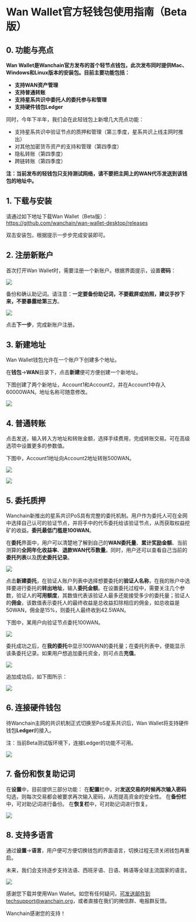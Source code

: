 # Wan Wallet官方轻钱包使用指南（Beta版）

## 0. 功能与亮点

**Wan Wallet是Wanchain官方发布的首个轻节点钱包，此次发布同时提供Mac、Windows和Linux版本的安装包。目前主要功能包括：**

- **支持WAN资产管理**
- **支持普通转账**
- **支持星系共识中委托人的委托参与和管理**
- **支持硬件钱包Ledger**
 
同时，今年下半年，我们会在此轻钱包上新增几大亮点功能：

- 支持星系共识中验证节点的质押和管理（第三季度，星系共识上线主网时推出）
- 对其他加密货币资产的支持和管理（第四季度）
- 隐私转账（第四季度）
- 跨链转账（第四季度）

**注：当前发布的轻钱包只支持测试网络，请不要把主网上的WAN代币发送到该钱包的地址中。**
 
## 1. 下载与安装

请通过如下地址下载Wan Wallet（Beta版）：
https://github.com/wanchain/wan-wallet-desktop/releases

双击安装包，根据提示一步步完成安装即可。
 
## 2. 注册新账户

首次打开Wan Wallet时，需要注册一个新账户。根据界面提示，设置**密码**：

![](media/01.png) 

备份和确认助记词。请注意：**一定要备份助记词，不要截屏或拍照，建议手抄下来，不要暴露给第三方**。
 
![](media/02.png)

点击**下一步**，完成新账户注册。
 
## 3. 新建地址
 
Wan Wallet钱包允许在一个账户下创建多个地址。
 
在**钱包**->**WAN**目录下，点击**新建**便可方便创建一个新地址。

下图创建了两个新地址，Account1和Account2，并在Account1中存入60000WAN。地址名称可随意修改。

![](media/03.png) 

## 4. 普通转账

点击发送，输入转入方地址和转账金额，选择手续费用，完成转账交易。可在高级选项中设置更多的参数值。

下图中，Account1地址向Account2地址转账500WAN。

![](media/04.png)

![](media/05.png)

## 5. 委托质押
 
Wanchain新推出的星系共识PoS具有完整的委托机制。用户作为委托人可在全网中选择自己认可的验证节点，并将手中的代币委托给该验证节点，从而获取权益挖矿的收益。**委托最低门槛是100WAN**。
 
在**委托**界面中，用户可以清楚地了解到自己的**WAN委托量**、**累计奖励金额**、当前测算的**全网年化收益率**、**退款WAN代币数量**。同时，用户还可以查看自己当前的**委托列表**以及**历史委托记录**。

![](media/06.png)

点击**新建委托**，在验证人账户列表中选择想要委托的**验证人名称**，在我的账户中选择要进行委托的**转出地址**，输入**委托金额**。在设置委托过程中，需要关注几个参数，验证人的**可用额度**，其数值代表该验证人最多还能接受多少的委托量；验证人的**佣金**，该数值表示委托人的最终收益是总收益扣除相应的佣金，如总收益是50WAN，佣金是15%，则委托人最终收到42.5WAN。
 
下图中，某用户向验证节点委托100WAN。

![](media/07.png)
 
委托成功之后，在**我的委托**中显示100WAN的委托量；在委托列表中，便能显示该条委托记录。如果用户想追加委托资金，则可点击**充值**。

![](media/08.png)
 
追加成功后，如下图所示：
 
![](media/09.png)
 
## 6. 连接硬件钱包

待Wanchain主网的共识机制正式切换至PoS星系共识后，Wan Wallet将支持硬件钱包**Ledger**的接入。

注：当前Beta测试版环境下，连接Ledger的功能不可用。

![](media/10.png)
 
## 7. 备份和恢复助记词

在**设置**中，目前提供三部分功能：
在**配置**栏中，对**发送交易的时候再次输入密码**勾选，则每次交易都会被要求再次输入密码，从而提高资金的安全性。
在**备份栏**中，可对助记词进行备份。
在**恢复栏**中，可对助记词进行恢复。

![](media/11.png)
 
## 8. 支持多语言

通过**设置**->**语言**，用户便可方便切换钱包的界面语言，切换过程无须关闭钱包再重启。

未来，我们会支持逐步支持法语、西班牙语、日语、韩语等全球主流国家的语言。

![](media/12.png)

感谢您下载并使用Wan Wallet。如您有任何疑问，可发送邮件到techsupport@wanchain.org，或者直接在我们的微信群、电报群反馈。
 
Wanchain感谢您的支持！
